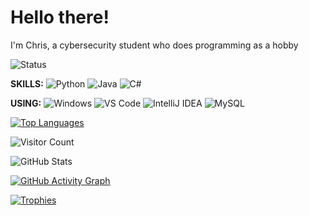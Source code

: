 # Hello there!

I'm Chris, a cybersecurity student who does programming as a hobby

![Status](https://img.shields.io/badge/Status-Student-brightgreen)

**SKILLS:**
![Python](https://img.shields.io/badge/Python-Expert-brightgreen?logo=python&logoColor=white)
![Java](https://img.shields.io/badge/Java-Advanced-red?logo=java&logoColor=white)
![C#](https://img.shields.io/badge/C%23-Advanced-purple?logo=csharp&logoColor=white)

**USING:**
![Windows](https://img.shields.io/badge/Windows-Intermediate-blue?logo=windows&logoColor=white)
![VS Code](https://img.shields.io/badge/VS_Code-Preferred-blue?logo=visualstudiocode&logoColor=white)
![IntelliJ IDEA](https://img.shields.io/badge/IntelliJ_IDEA-Favorite-orange?logo=intellijidea&logoColor=white)
![MySQL](https://img.shields.io/badge/MySQL-Advanced-blue?logo=mysql&logoColor=white)

[![Top Languages](https://github-readme-stats.vercel.app/api/top-langs/?username=WalvisChris&layout=compact&theme=radical)](https://github.com/anuraghazra/github-readme-stats)

![Visitor Count](https://komarev.com/ghpvc/?username=WalvisChris&style=flat-square&color=blue)

![GitHub Stats](https://github-readme-stats.vercel.app/api?username=WalvisChris&show_icons=true&theme=radical)

[![GitHub Activity Graph](https://github-readme-activity-graph.vercel.app/graph?username=WalvisChris&theme=react-dark)](https://github.com/ashutosh00710/github-readme-activity-graph)

[![Trophies](https://github-profile-trophy.vercel.app/?username=WalvisChris&theme=radical)](https://github.com/ryo-ma/github-profile-trophy)
